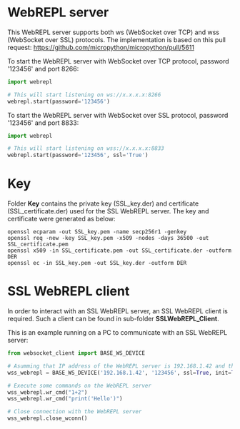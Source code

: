 # WebREPL server

This WebREPL server supports both ws (WebSocket over TCP) and wss (WebSocket over SSL) protocols. The implementation is based on this pull request: https://github.com/micropython/micropython/pull/5611

To start the WebREPL server with WebSocket over TCP protocol, password '123456' and port 8266:

```python
import webrepl

# This will start listening on ws://x.x.x.x:8266
webrepl.start(password='123456')
```

To start the WebREPL server with WebSocket over SSL protocol, password '123456' and port 8833:

```python
import webrepl

# This will start listening on wss://x.x.x.x:8833
webrepl.start(password='123456', ssl='True')
```


# Key

Folder __Key__ contains the private key (SSL_key.der) and certificate (SSL_certificate.der) used for the SSL WebREPL server. The key and certificate were generated as below:

```
openssl ecparam -out SSL_key.pem -name secp256r1 -genkey
openssl req -new -key SSL_key.pem -x509 -nodes -days 36500 -out SSL_certificate.pem
openssl x509 -in SSL_certificate.pem -out SSL_certificate.der -outform DER
openssl ec -in SSL_key.pem -out SSL_key.der -outform DER
```


# SSL WebREPL client

In order to interact with an SSL WebREPL server, an SSL WebREPL client is required. Such a client can be found in sub-folder __SSLWebREPL_Client__.

This is an example running on a PC to communicate with an SSL WebREPL server:

```python
from websocket_client import BASE_WS_DEVICE

# Asumming that IP address of the WebREPL server is 192.168.1.42 and the password to access it is '123456'
wss_webrepl = BASE_WS_DEVICE('192.168.1.42', '123456', ssl=True, init=True)

# Execute some commands on the WebREPL server
wss_webrepl.wr_cmd("1+2")
wss_webrepl.wr_cmd("print('Hello')")

# Close connection with the WebREPL server
wss_webrepl.close_wconn()
```
